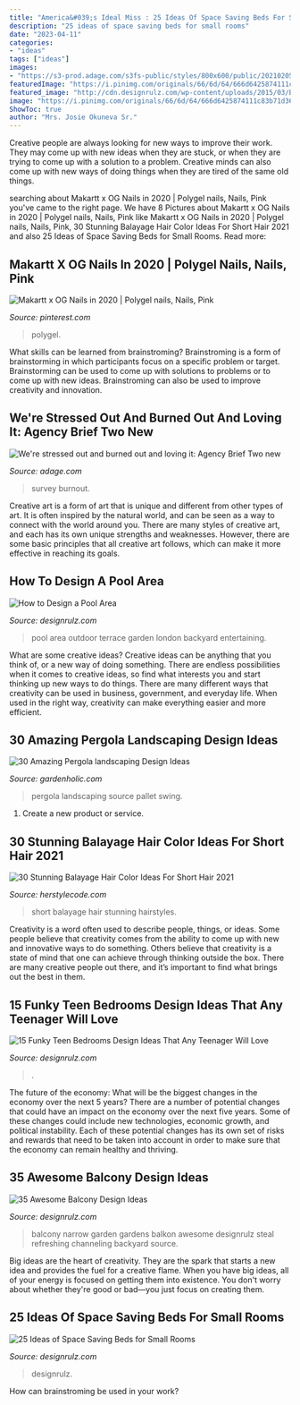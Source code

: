 ```yaml
---
title: "America&#039;s Ideal Miss : 25 Ideas Of Space Saving Beds For Small Rooms"
description: "25 ideas of space saving beds for small rooms"
date: "2023-04-11"
categories:
- "ideas"
tags: ["ideas"]
images:
- "https://s3-prod.adage.com/s3fs-public/styles/800x600/public/20210205_agencyBrief_3x2.jpg"
featuredImage: "https://i.pinimg.com/originals/66/6d/64/666d6425874111c83b71d361285c901c.jpg"
featured_image: "http://cdn.designrulz.com/wp-content/uploads/2015/03/Balcony-Design-Ideas_designrulz-11.jpg"
image: "https://i.pinimg.com/originals/66/6d/64/666d6425874111c83b71d361285c901c.jpg"
ShowToc: true
author: "Mrs. Josie Okuneva Sr."
---
```



Creative people are always looking for new ways to improve their work. They may come up with new ideas when they are stuck, or when they are trying to come up with a solution to a problem. Creative minds can also come up with new ways of doing things when they are tired of the same old things.

	

		
searching about Makartt x OG Nails in 2020 | Polygel nails, Nails, Pink you've came to the right page. We have 8 Pictures about Makartt x OG Nails in 2020 | Polygel nails, Nails, Pink like Makartt x OG Nails in 2020 | Polygel nails, Nails, Pink, 30 Stunning Balayage Hair Color Ideas For Short Hair 2021 and also 25 Ideas of Space Saving Beds for Small Rooms. Read more:
		
    
## Makartt X OG Nails In 2020 | Polygel Nails, Nails, Pink

<img loading=lazy src="https://i.pinimg.com/originals/66/6d/64/666d6425874111c83b71d361285c901c.jpg" onerror="this.onerror=null;this.src='https://tse1.mm.bing.net/th?id=OIP.yuS6D6P7xCWAejf1zzjOOQHaJ4&amp;pid=15.1';" alt="Makartt x OG Nails in 2020 | Polygel nails, Nails, Pink">

_Source: pinterest.com_

>polygel. 

	

What skills can be learned from brainstroming?
Brainstroming is a form of brainstorming in which participants focus on a specific problem or target. Brainstorming can be used to come up with solutions to problems or to come up with new ideas. Brainstroming can also be used to improve creativity and innovation.

    
## We&#039;re Stressed Out And Burned Out And Loving It: Agency Brief Two New

<img loading=lazy src="https://s3-prod.adage.com/s3fs-public/styles/800x600/public/20210205_agencyBrief_3x2.jpg" onerror="this.onerror=null;this.src='https://tse1.mm.bing.net/th?id=OIP.qi0Le3rfxQv_JHy-GpYGtAHaFj&amp;pid=15.1';" alt="We&#039;re stressed out and burned out and loving it: Agency Brief Two new">

_Source: adage.com_

>survey burnout. 

	

Creative art is a form of art that is unique and different from other types of art. It is often inspired by the natural world, and can be seen as a way to connect with the world around you. There are many styles of creative art, and each has its own unique strengths and weaknesses. However, there are some basic principles that all creative art follows, which can make it more effective in reaching its goals.

    
## How To Design A Pool Area

<img loading=lazy src="https://cdn.designrulz.com/wp-content/uploads/2011/10/terrace-3.jpg" onerror="this.onerror=null;this.src='https://tse4.mm.bing.net/th?id=OIP.p3QdFc4nCD0HlQuB5eCvCgHaE7&amp;pid=15.1';" alt="How to Design a Pool Area">

_Source: designrulz.com_

>pool area outdoor terrace garden london backyard entertaining. 

	

What are some creative ideas?
Creative ideas can be anything that you think of, or a new way of doing something. There are endless possibilities when it comes to creative ideas, so find what interests you and start thinking up new ways to do things. There are many different ways that creativity can be used in business, government, and everyday life. When used in the right way, creativity can make everything easier and more efficient.

    
## 30 Amazing Pergola Landscaping Design Ideas

<img loading=lazy src="https://gardenholic.com/wp-content/uploads/2019/12/Pergola-landscaping-Design-Ideas20.jpg" onerror="this.onerror=null;this.src='https://tse1.mm.bing.net/th?id=OIP.w7B1yAhxFQlszttvR8ToyQHaLH&amp;pid=15.1';" alt="30 Amazing Pergola landscaping Design Ideas">

_Source: gardenholic.com_

>pergola landscaping source pallet swing. 

	

1. Create a new product or service.

    
## 30 Stunning Balayage Hair Color Ideas For Short Hair 2021

<img loading=lazy src="https://www.herstylecode.com/wp-content/uploads/2018/01/30-stunning-balayage-short-hairstyles-hot-hair-color-ideas-for-short-hair-1.jpg" onerror="this.onerror=null;this.src='https://tse3.mm.bing.net/th?id=OIP.iTPvzSMI32rX6R8604LvuwHaHa&amp;pid=15.1';" alt="30 Stunning Balayage Hair Color Ideas For Short Hair 2021">

_Source: herstylecode.com_

>short balayage hair stunning hairstyles. 

	

Creativity is a word often used to describe people, things, or ideas. Some people believe that creativity comes from the ability to come up with new and innovative ways to do something. Others believe that creativity is a state of mind that one can achieve through thinking outside the box. There are many creative people out there, and it’s important to find what brings out the best in them.

    
## 15 Funky Teen Bedrooms Design Ideas That Any Teenager Will Love

<img loading=lazy src="https://cdn.designrulz.com/wp-content/uploads/2015/07/9-geometric-area-rug-1.jpg" onerror="this.onerror=null;this.src='https://tse4.mm.bing.net/th?id=OIP.YLOF145jQBIFBIAy0pVKoAHaHa&amp;pid=15.1';" alt="15 Funky Teen Bedrooms Design Ideas That Any Teenager Will Love">

_Source: designrulz.com_

>. 

	

The future of the economy: What will be the biggest changes in the economy over the next 5 years?
There are a number of potential changes that could have an impact on the economy over the next five years. Some of these changes could include new technologies, economic growth, and political instability. Each of these potential changes has its own set of risks and rewards that need to be taken into account in order to make sure that the economy can remain healthy and thriving.

    
## 35 Awesome Balcony Design Ideas

<img loading=lazy src="http://cdn.designrulz.com/wp-content/uploads/2015/03/Balcony-Design-Ideas_designrulz-11.jpg" onerror="this.onerror=null;this.src='https://tse3.mm.bing.net/th?id=OIP.53oTr7xoESxz3wkcH1P6sQHaJ4&amp;pid=15.1';" alt="35 Awesome Balcony Design Ideas">

_Source: designrulz.com_

>balcony narrow garden gardens balkon awesome designrulz steal refreshing channeling backyard source. 

	

Big ideas are the heart of creativity. They are the spark that starts a new idea and provides the fuel for a creative flame. When you have big ideas, all of your energy is focused on getting them into existence. You don't worry about whether they're good or bad—you just focus on creating them.

    
## 25 Ideas Of Space Saving Beds For Small Rooms

<img loading=lazy src="https://cdn.designrulz.com/wp-content/uploads/2015/06/designrulz-Space-Saving-Beds-and-Bedrooms-6.jpg" onerror="this.onerror=null;this.src='https://tse1.mm.bing.net/th?id=OIP.SafU6TGjPg9yeQly6_JdoQHaO0&amp;pid=15.1';" alt="25 Ideas of Space Saving Beds for Small Rooms">

_Source: designrulz.com_

>designrulz. 

	

How can brainstroming be used in your work?
 


